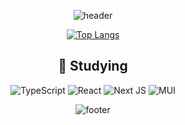  <div align=center>

![header](https://capsule-render.vercel.app/api?text=Dong%20Hun&desc=Aspiring%20Web%20Developer&fontColor=FFFFFF&type=waving&color=000000&height=250&fontSize=70&fontAlign=70&fontAlignY=40&descAlign=70&descAlignY=65&animation=fadeIn)

[![Top Langs](https://github-readme-stats.vercel.app/api/top-langs/?username=donghun-K&langs_count=8&layout=compact&theme=radical)](https://github.com/donghun-K/github-readme-stats)

## :book: Studying
![TypeScript](https://img.shields.io/badge/typescript-%23007ACC.svg?style=for-the-badge&logo=typescript&logoColor=white)
![React](https://img.shields.io/badge/react-%2320232a.svg?style=for-the-badge&logo=react&logoColor=%2361DAFB)
![Next JS](https://img.shields.io/badge/Next-black?style=for-the-badge&logo=next.js&logoColor=white)
![MUI](https://img.shields.io/badge/MUI-%230081CB.svg?style=for-the-badge&logo=mui&logoColor=white)

![footer](https://capsule-render.vercel.app/api?section=footer&rotate=180&type=waving&color=000000&height=250)
</div>

